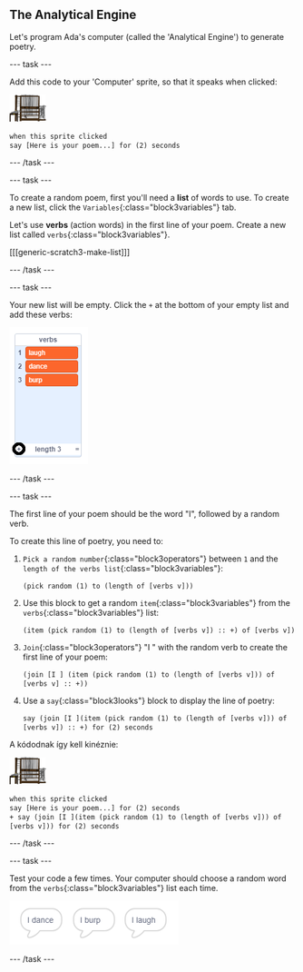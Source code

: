 ## The Analytical Engine

Let's program Ada's computer (called the 'Analytical Engine') to generate poetry.

\--- task \---

Add this code to your 'Computer' sprite, so that it speaks when clicked:

![computer sprite](images/computer-sprite.png)

```blocks3
when this sprite clicked
say [Here is your poem...] for (2) seconds
```

\--- /task \---

\--- task \---

To create a random poem, first you'll need a **list** of words to use. To create a new list, click the `Variables`{:class="block3variables"} tab.

Let's use **verbs** (action words) in the first line of your poem. Create a new list called `verbs`{:class="block3variables"}.

[[[generic-scratch3-make-list]]]

\--- /task \---

\--- task \---

Your new list will be empty. Click the `+` at the bottom of your empty list and add these verbs:

![list with the + highlighted](images/poetry-verbs-annotated.png)

\--- /task \---

\--- task \---

The first line of your poem should be the word "I", followed by a random verb.

To create this line of poetry, you need to:

1. `Pick a random number`{:class="block3operators"} between `1` and the `length of the verbs list`{:class="block3variables"}:
    
    ```blocks3
    (pick random (1) to (length of [verbs v]))
    ```

2. Use this block to get a random `item`{:class="block3variables"} from the `verbs`{:class="block3variables"} list:
    
    ```blocks3
    (item (pick random (1) to (length of [verbs v]) :: +) of [verbs v])
    ```

3. `Join`{:class="block3operators"} "I " with the random verb to create the first line of your poem:
    
    ```blocks3
    (join [I ] (item (pick random (1) to (length of [verbs v])) of [verbs v] :: +))
    ```

4. Use a `say`{:class="block3looks"} block to display the line of poetry:
    
    ```blocks3
    say (join [I ](item (pick random (1) to (length of [verbs v])) of [verbs v]) :: +) for (2) seconds
    ```

A kódodnak így kell kinéznie:

![computer sprite](images/computer-sprite.png)

```blocks3
when this sprite clicked
say [Here is your poem...] for (2) seconds
+ say (join [I ](item (pick random (1) to (length of [verbs v])) of [verbs v])) for (2) seconds
```

\--- /task \---

\--- task \---

Test your code a few times. Your computer should choose a random word from the `verbs`{:class="block3variables"} list each time.

![3 speech bubbles saying different things](images/poetry-random-test.png)

\--- /task \---